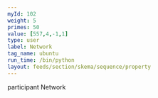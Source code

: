 ```yaml
---
myId: 102
weight: 5
primes: 50
value: [557,4,-1,1]
type: user
label: Network
tag_name: ubuntu
run_time: /bin/python
layout: feeds/section/skema/sequence/property
---
```

participant Network
